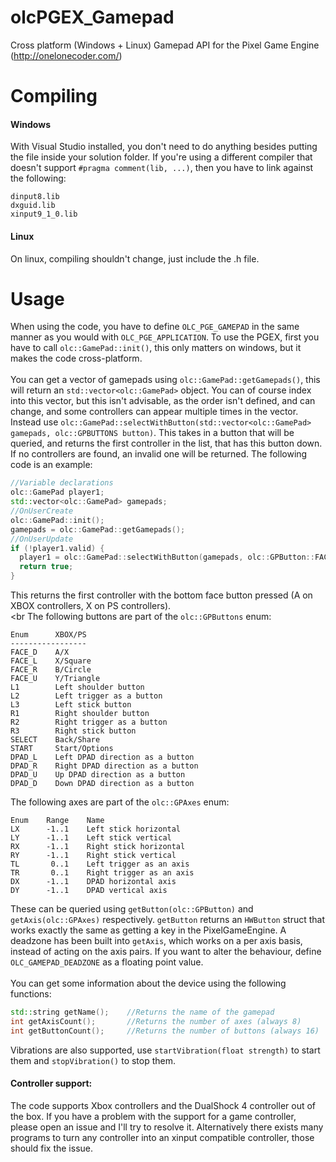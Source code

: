 # olcPGEX_Gamepad
Cross platform (Windows + Linux) Gamepad API for the Pixel Game Engine (http://onelonecoder.com/)

# Compiling

#### Windows
With Visual Studio installed, you don't need to do anything besides putting the file inside your solution folder. If you're using a different compiler that doesn't support `#pragma comment(lib, ...)`, then you have to link against the following:<br>
```
dinput8.lib
dxguid.lib
xinput9_1_0.lib
```
#### Linux
On linux, compiling shouldn't change, just include the .h file.

# Usage
When using the code, you have to define `OLC_PGE_GAMEPAD` in the same manner as you would with `OLC_PGE_APPLICATION`.
To use the PGEX, first you have to call `olc::GamePad::init()`, this only matters on windows, but it makes the code cross-platform.<br><br>
You can get a vector of gamepads using `olc::GamePad::getGamepads()`, this will return an `std::vector<olc::GamePad>` object. You can of course index into this vector, but this isn't advisable, as the order isn't defined, and can change, and some controllers can appear multiple times in the vector. Instead use `olc::GamePad::selectWithButton(std::vector<olc::GamePad> gamepads, olc::GPBUTTONS button)`. This takes in a button that will be queried, and returns the first controller in the list, that has this button down. If no controllers are found, an invalid one will be returned. The following code is an example:
```cpp
//Variable declarations
olc::GamePad player1;
std::vector<olc::GamePad> gamepads;
//OnUserCreate
olc::GamePad::init();
gamepads = olc::GamePad::getGamepads();
//OnUserUpdate
if (!player1.valid) {
  player1 = olc::GamePad::selectWithButton(gamepads, olc::GPButton::FACE_D);
  return true;
}
```
This returns the first controller with the bottom face button pressed (A on XBOX controllers, X on PS controllers).<br><br
The following buttons are part of the `olc::GPButtons` enum:
```
Enum      XBOX/PS
-----------------
FACE_D    A/X
FACE_L    X/Square
FACE_R    B/Circle
FACE_U    Y/Triangle
L1        Left shoulder button
L2        Left trigger as a button
L3        Left stick button
R1        Right shoulder button
R2        Right trigger as a button
R3        Right stick button
SELECT    Back/Share
START     Start/Options
DPAD_L    Left DPAD direction as a button
DPAD_R    Right DPAD direction as a button
DPAD_U    Up DPAD direction as a button
DPAD_D    Down DPAD direction as a button
```
The following axes are part of the `olc::GPAxes` enum:
```
Enum    Range    Name
LX      -1..1    Left stick horizontal
LY      -1..1    Left stick vertical
RX      -1..1    Right stick horizontal
RY      -1..1    Right stick vertical
TL       0..1    Left trigger as an axis
TR       0..1    Right trigger as an axis
DX      -1..1    DPAD horizontal axis
DY      -1..1    DPAD vertical axis
```
These can be queried using `getButton(olc::GPButton)` and `getAxis(olc::GPAxes)` respectively. `getButton` returns an `HWButton` struct that works exactly the same as getting a key in the PixelGameEngine. A deadzone has been built into `getAxis`, which works on a per axis basis, instead of acting on the axis pairs. If you want to alter the behaviour, define `OLC_GAMEPAD_DEADZONE` as a floating point value.<br><br>
You can get some information about the device using the following functions:
```c++
std::string getName();    //Returns the name of the gamepad
int getAxisCount();       //Returns the number of axes (always 8)
int getButtonCount();     //Returns the number of buttons (always 16)
```
Vibrations are also supported, use `startVibration(float strength)` to start them and `stopVibration()` to stop them.
#### Controller support:
The code supports Xbox controllers and the DualShock 4 controller out of the box. If you have a problem with the support for a game controller, please open an issue and I'll try to resolve it. Alternatively there exists many programs to turn any controller into an xinput compatible controller, those should fix the issue.
